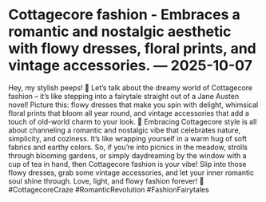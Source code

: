 # Cottagecore fashion - Embraces a romantic and nostalgic aesthetic with flowy dresses, floral prints, and vintage accessories. — 2025-10-07

Hey, my stylish peeps! 🌸 Let’s talk about the dreamy world of Cottagecore fashion – it’s like stepping into a fairytale straight out of a Jane Austen novel! Picture this: flowy dresses that make you spin with delight, whimsical floral prints that bloom all year round, and vintage accessories that add a touch of old-world charm to your look. 🌿 Embracing Cottagecore style is all about channeling a romantic and nostalgic vibe that celebrates nature, simplicity, and coziness. It’s like wrapping yourself in a warm hug of soft fabrics and earthy colors. So, if you’re into picnics in the meadow, strolls through blooming gardens, or simply daydreaming by the window with a cup of tea in hand, then Cottagecore fashion is your vibe! Slip into those flowy dresses, grab some vintage accessories, and let your inner romantic soul shine through. Love, light, and flowy fashion forever! 💫 #CottagecoreCraze #RomanticRevolution #FashionFairytales